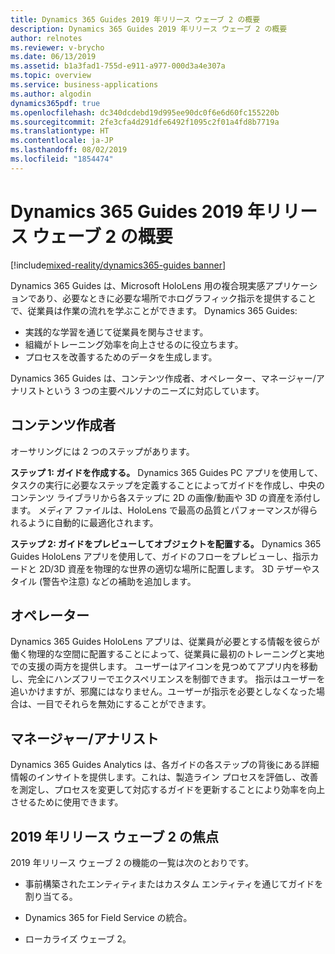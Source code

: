 ```yaml
---
title: Dynamics 365 Guides 2019 年リリース ウェーブ 2 の概要
description: Dynamics 365 Guides 2019 年リリース ウェーブ 2 の概要
author: relnotes
ms.reviewer: v-brycho
ms.date: 06/13/2019
ms.assetid: b1a3fad1-755d-e911-a977-000d3a4e307a
ms.topic: overview
ms.service: business-applications
ms.author: algodin
dynamics365pdf: true
ms.openlocfilehash: dc340dcdebd19d995ee90dc0f6e6d60fc155220b
ms.sourcegitcommit: 2fe3cfa4d291dfe6492f1095c2f01a4fd8b7719a
ms.translationtype: HT
ms.contentlocale: ja-JP
ms.lasthandoff: 08/02/2019
ms.locfileid: "1854474"
---
```

# <a name="overview-of-dynamics-365-guides-2019-release-wave-2"></a>Dynamics 365 Guides 2019 年リリース ウェーブ 2 の概要
[!include[mixed-reality/dynamics365-guides banner](../includes/mixed-reality/dynamics365-guides.md)]

Dynamics 365 Guides は、Microsoft HoloLens 用の複合現実感アプリケーションであり、必要なときに必要な場所でホログラフィック指示を提供することで、従業員は作業の流れを学ぶことができます。 Dynamics 365 Guides:

- 実践的な学習を通じて従業員を関与させます。
- 組織がトレーニング効率を向上させるのに役立ちます。
- プロセスを改善するためのデータを生成します。

Dynamics 365 Guides は、コンテンツ作成者、オペレーター、マネージャー/アナリストという 3 つの主要ペルソナのニーズに対応しています。

## <a name="content-authors"></a>コンテンツ作成者
オーサリングには 2 つのステップがあります。

**ステップ 1: ガイドを作成する。** Dynamics 365 Guides PC アプリを使用して、タスクの実行に必要なステップを定義することによってガイドを作成し、中央のコンテンツ ライブラリから各ステップに 2D の画像/動画や 3D の資産を添付します。 メディア ファイルは、HoloLens で最高の品質とパフォーマンスが得られるように自動的に最適化されます。

**ステップ 2: ガイドをプレビューしてオブジェクトを配置する。** Dynamics 365 Guides HoloLens アプリを使用して、ガイドのフローをプレビューし、指示カードと 2D/3D 資産を物理的な世界の適切な場所に配置します。 3D テザーやスタイル (警告や注意) などの補助を追加します。

## <a name="operators"></a>オペレーター
Dynamics 365 Guides HoloLens アプリは、従業員が必要とする情報を彼らが働く物理的な空間に配置することによって、従業員に最初のトレーニングと実地での支援の両方を提供します。 ユーザーはアイコンを見つめてアプリ内を移動し、完全にハンズフリーでエクスペリエンスを制御できます。 指示はユーザーを追いかけますが、邪魔にはなりません。ユーザーが指示を必要としなくなった場合は、一目でそれらを無効にすることができます。

## <a name="managersanalysts"></a>マネージャー/アナリスト
Dynamics 365 Guides Analytics は、各ガイドの各ステップの背後にある詳細情報のインサイトを提供します。これは、製造ライン プロセスを評価し、改善を測定し、プロセスを変更して対応するガイドを更新することにより効率を向上させるために使用できます。

## <a name="focus-for-2019-release-wave-2"></a>2019 年リリース ウェーブ 2 の焦点
2019 年リリース ウェーブ 2 の機能の一覧は次のとおりです。

- 事前構築されたエンティティまたはカスタム エンティティを通じてガイドを割り当てる。

- Dynamics 365 for Field Service の統合。

- ローカライズ ウェーブ 2。
